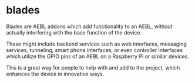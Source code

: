 blades
======

Blades are AEBL addons which add functionality to an AEBL, without actually interfering with the base function of the device.

These might include backend services such as web interfaces, messaging services, tunneling, smart phone interfaces, or even controller interfaces which utilize the GPIO pins of an AEBL on a Raspberry Pi or similar devices.

This is a great way for people to help with and add to the project, which enhances the device in innovative ways.
